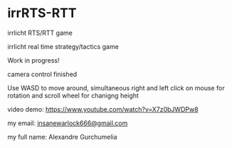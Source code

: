 # irrRTS-RTT
irrlicht RTS/RTT game

irrlicht real time strategy/tactics game

Work in progress!

camera control finished

Use WASD to move around, simultaneous right and left click on mouse for rotation and scroll wheel for chanigng height

video demo: https://www.youtube.com/watch?v=X7z0bJWDPw8

my email: insanewarlock666@gmail.com

my full name: Alexandre Gurchumelia
